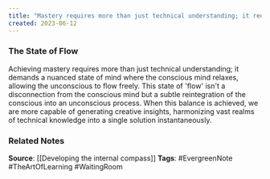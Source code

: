 ```yaml
---
title: "Mastery requires more than just technical understanding; it requires a state of flow, where we allow the unconscious to flow freely"
created: 2023-06-12
---
```


### The State of Flow
Achieving mastery requires more than just technical understanding; it demands a nuanced state of mind where the conscious mind relaxes, allowing the unconscious to flow freely. This state of 'flow' isn't a disconnection from the conscious mind but a subtle reintegration of the conscious into an unconscious process. When this balance is achieved, we are more capable of generating creative insights, harmonizing vast realms of technical knowledge into a single solution instantaneously.

### Related Notes
**Source**: [[Developing the internal compass]]
**Tags**: #EvergreenNote #TheArtOfLearning #WaitingRoom 

